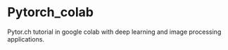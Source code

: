 # Pytorch_colab
Pytor.ch tutorial in google colab with deep learning and image processing applications.
